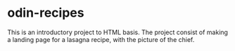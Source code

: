 # odin-recipes

This is an introductory project to HTML basis.
The project consist of making a landing page for a lasagna recipe,
with the picture of the chief.